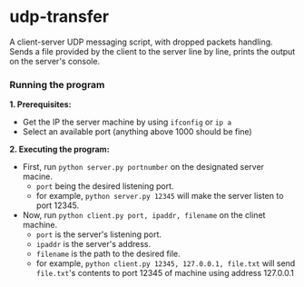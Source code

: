 # udp-transfer

A client-server UDP messaging script, with dropped packets handling.
Sends a file provided by the client to the server line by line, prints the output on the server's console.

### Running the program

**1. Prerequisites:**
  - Get the IP the server machine by using `ifconfig` or `ip a`
  - Select an available port (anything above 1000 should be fine)

**2. Executing the program:**
  - First, run `python server.py portnumber` on the designated server macine. 
    - `port` being the desired listening port.
    - for example, `python server.py 12345` will make the server listen to port 12345.
  - Now, run `python client.py port, ipaddr, filename` on the clinet machine.
    - `port` is the server's listening port.
    - `ipaddr` is the server's address.
    - `filename` is the path to the desired file.
    - for example, `python client.py 12345, 127.0.0.1, file.txt` will send `file.txt`'s contents to port 12345 of machine using address 127.0.0.1

